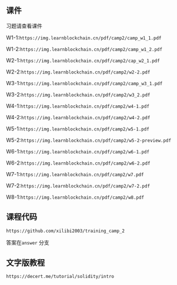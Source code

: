 ## 课件

习题请查看课件

W1-1:`https://img.learnblockchain.cn/pdf/camp2/camp_w1_1.pdf`

W1-2:`https://img.learnblockchain.cn/pdf/camp2/camp_w1_2.pdf`

W2-1:`https://img.learnblockchain.cn/pdf/camp2/cap_w2_1.pdf`

W2-2:`https://img.learnblockchain.cn/pdf/camp2/w2-2.pdf`

W3-1:`https://img.learnblockchain.cn/pdf/camp2/camp_w3_1.pdf`

W3-2:`https://img.learnblockchain.cn/pdf/camp2/w3_2.pdf`

W4-1:`https://img.learnblockchain.cn/pdf/camp2/w4-1.pdf`

W4-2:`https://img.learnblockchain.cn/pdf/camp2/w4-2.pdf`

W5-1:`https://img.learnblockchain.cn/pdf/camp2/w5-1.pdf`

W5-2:`https://img.learnblockchain.cn/pdf/camp2/w5-2-preview.pdf`

W6-1:`https://img.learnblockchain.cn/pdf/camp2/w6-1.pdf`

W6-2:`https://img.learnblockchain.cn/pdf/camp2/w6-2.pdf`

W7-1:`https://img.learnblockchain.cn/pdf/camp2/w7.pdf`

W7-2:`https://img.learnblockchain.cn/pdf/camp2/w7-2.pdf`

W8-1:`https://img.learnblockchain.cn/pdf/camp2/w8.pdf`



## 课程代码

`https://github.com/xilibi2003/training_camp_2`

答案在`answer` 分支




## 文字版教程

`https://decert.me/tutorial/solidity/intro`

